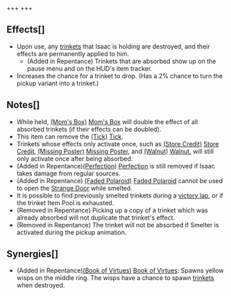 +++
+++

Effects[]
---------


* Upon use, any [trinkets](/wiki/Trinket "Trinket") that Isaac is holding are destroyed, and their effects are permanently applied to him.
	+ (Added in Repentance) Trinkets that are absorbed show up on the pause menu and on the HUD's item tracker.
* Increases the chance for a trinket to drop. (Has a 2% chance to turn the pickup variant into a trinket.)


Notes[]
-------


* While held, [(Mom's Box)](/wiki/Mom%27s_Box "Mom's Box") [Mom's Box](/wiki/Mom%27s_Box "Mom's Box") will double the effect of all absorbed trinkets (if their effects can be doubled).
* This item can remove the [(Tick)](/wiki/Tick "Tick") [Tick](/wiki/Tick "Tick").
* Trinkets whose effects only activate once, such as [(Store Credit)](/wiki/Store_Credit "Store Credit") [Store Credit](/wiki/Store_Credit "Store Credit"), [(Missing Poster)](/wiki/Missing_Poster "Missing Poster") [Missing Poster](/wiki/Missing_Poster "Missing Poster"), and [(Walnut)](/wiki/Walnut "Walnut") [Walnut](/wiki/Walnut "Walnut"), will still only activate once after being absorbed.
* (Added in Repentance)[(Perfection)](/wiki/Perfection "Perfection") [Perfection](/wiki/Perfection "Perfection") is still removed if Isaac takes damage from regular sources.
* (Added in Repentance) [(Faded Polaroid)](/wiki/Faded_Polaroid "Faded Polaroid") [Faded Polaroid](/wiki/Faded_Polaroid "Faded Polaroid") cannot be used to open the [Strange Door](/wiki/A_Strange_Door "A Strange Door") while smelted.
* It is possible to find previously smelted trinkets during a [victory lap](/wiki/Victory_Lap "Victory Lap"), or if the trinket Item Pool is exhausted.
* (Removed in Repentance) Picking up a copy of a trinket which was already absorbed will not duplicate that trinket's effect.
* (Removed in Repentance) The trinket will not be absorbed if Smelter is activated during the pickup animation.


Synergies[]
-----------


* (Added in Repentance)[(Book of Virtues)](/wiki/Book_of_Virtues "Book of Virtues") [Book of Virtues](/wiki/Book_of_Virtues "Book of Virtues"): Spawns yellow wisps on the middle ring. The wisps have a chance to spawn [trinkets](/wiki/Trinket "Trinket") when destroyed.


